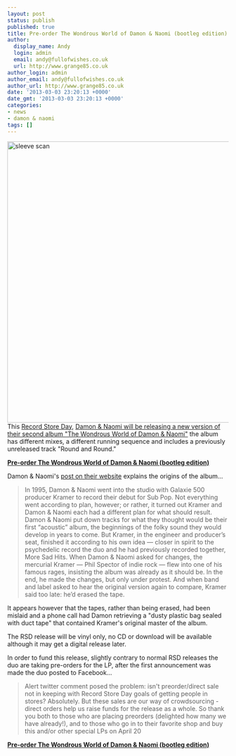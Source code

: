 ```yaml
---
layout: post
status: publish
published: true
title: Pre-order The Wondrous World of Damon & Naomi (bootleg edition)
author:
  display_name: Andy
  login: admin
  email: andy@fullofwishes.co.uk
  url: http://www.grange85.co.uk
author_login: admin
author_email: andy@fullofwishes.co.uk
author_url: http://www.grange85.co.uk
date: '2013-03-03 23:20:13 +0000'
date_gmt: '2013-03-03 23:20:13 +0000'
categories:
- news
- damon & naomi
tags: []
---
```

<p><img class="aligncenter" src="https://media.fullofwishes.co.uk/03-damon_and_naomi/sleeves/dan_wondrous_world_bootleg.jpg" width="640" height="640" alt="sleeve scan" /><br />
This <a href="http://www.recordstoreday.com/Home">Record Store Day</a>, <a href="http://damonandnaomi.com/shop/dn-wondrous-world-lp/">Damon & Naomi will be releasing a new version of their second album "The Wondrous World of Damon & Naomi"</a> the album has different mixes, a different running sequence and includes a previously unreleased track "Round and Round."</p>
<p><strong><a href="http://damonandnaomi.com/shop/dn-wondrous-world-lp/">Pre-order The Wondrous World of Damon & Naomi (bootleg edition)</a></strong></p>
<p>Damon & Naomi's <a href="http://damonandnaomi.com/shop/dn-wondrous-world-lp/">post on their website</a> explains the origins of the album...</p>
<blockquote><p>In 1995, Damon & Naomi went into the studio with Galaxie 500 producer Kramer to record their debut for Sub Pop. Not everything went according to plan, however; or rather, it turned out Kramer and Damon & Naomi each had a different plan for what should result. Damon & Naomi put down tracks for what they thought would be their first “acoustic” album, the beginnings of the folky sound they would develop in years to come. But Kramer, in the engineer and producer’s seat, finished it according to his own idea — closer in spirit to the psychedelic record the duo and he had previously recorded together, More Sad Hits. When Damon & Naomi asked for changes, the mercurial Kramer — Phil Spector of indie rock — flew into one of his famous rages, insisting the album was already as it should be. In the end, he made the changes, but only under protest. And when band and label asked to hear the original version again to compare, Kramer said too late: he’d erased the tape.</p></blockquote>
<p>It appears however that the tapes, rather than being erased, had been mislaid and a phone call had Damon retrieving a "dusty plastic bag sealed with duct tape" that contained Kramer's original master of the album.</p>
<p>The RSD release will be vinyl only, no CD or download will be available although it may get a digital release later.</p>
<p>In order to fund this release, slightly contrary to normal RSD releases the duo are taking pre-orders for the LP, after the first announcement was made the duo posted to Facebook...</p>
<blockquote><p>Alert twitter comment posed the problem: isn't preorder/direct sale not in keeping with Record Store Day goals of getting people in stores? Absolutely. But these sales are our way of crowdsourcing - direct orders help us raise funds for the release as a whole. So thank you both to those who are placing preorders (delighted how many we have already!), and to those who go in to their favorite shop and buy this and/or other special LPs on April 20</p></blockquote>
<p><strong><a href="http://damonandnaomi.com/shop/dn-wondrous-world-lp/">Pre-order The Wondrous World of Damon & Naomi (bootleg edition)</a></strong></p>
